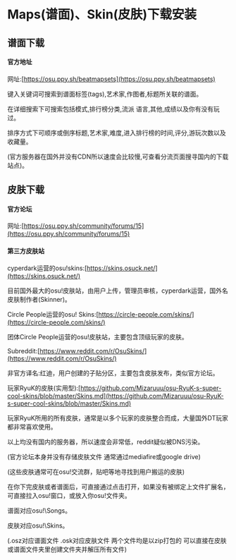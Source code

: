 # Maps(谱面)、Skin(皮肤)下载安装

## 谱面下载
#### 官方地址
网址:[https://osu.ppy.sh/beatmapsets](https://osu.ppy.sh/beatmapsets)

键入关键词可搜索到谱面标签(tags),艺术家,作图者,标题所关联的谱面。

在详细搜索下可搜索包括模式,排行榜分类,流派 语言,其他,成绩以及你有没有玩过。

排序方式下可顺序或倒序标题,艺术家,难度,进入排行榜的时间,评分,游玩次数以及收藏量。

(官方服务器在国外并没有CDN所以速度会比较慢,可查看分流页面搜寻国内的下载站点)。

## 皮肤下载

#### 官方论坛
网址:[https://osu.ppy.sh/community/forums/15](https://osu.ppy.sh/community/forums/15)


#### 第三方皮肤站
cyperdark运营的osu!skins:[https://skins.osuck.net/](https://skins.osuck.net/)

目前国外最大的osu!皮肤站，由用户上传，管理员审核，cyperdark运营，国外名皮肤制作者(Skinner)。


Circle People运营的osu! Skins:[https://circle-people.com/skins/](https://circle-people.com/skins/)

团体Circle People运营的osu!皮肤站，主要包含顶级玩家的皮肤。


Subreddit:[https://www.reddit.com/r/OsuSkins/](https://www.reddit.com/r/OsuSkins/)

非官方译名:红迪，用户创建的子贴分区，主要包含皮肤发布，类似官方论坛。


玩家RyuK的皮肤(实用型):[https://github.com/Mizaruuu/osu-RyuK-s-super-cool-skins/blob/master/Skins.md](https://github.com/Mizaruuu/osu-RyuK-s-super-cool-skins/blob/master/Skins.md)

玩家RyuK所用的所有皮肤，通常是以多个玩家的皮肤整合而成，大量国外DT玩家都非常喜欢使用。

以上均没有国内的服务器，所以速度会非常低，reddit疑似被DNS污染。

(官方论坛本身并没有存储皮肤文件 通常通过mediafire或google drive)

(这些皮肤通常可在osu!交流群，贴吧等地寻找到用户搬运的皮肤)

在你下完皮肤或者谱面后，可直接通过点击打开，如果没有被绑定上文件扩展名，可直接拉入osu!窗口，或放入你osu!文件夹。

谱面对应osu!\Songs。

皮肤对应osu!\Skins。

(.osz对应谱面文件 .osk对应皮肤文件 两个文件均是以zip打包的 可以直接在皮肤或谱面文件夹里创建文件夹并解压所有文件)
